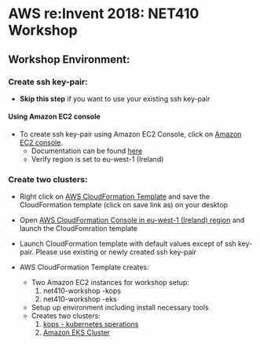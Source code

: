 # AWS re:Invent 2018: NET410 Workshop

## Workshop Environment:

### Create ssh key-pair:

- **Skip this step** if you want to use your existing ssh key-pair

#### Using Amazon EC2 console

- To create ssh key-pair using Amazon EC2 Console, click on [Amazon EC2 console](https://eu-west-1.console.aws.amazon.com/ec2/).
  - Documentation can be found [here](https://docs.aws.amazon.com/AWSEC2/latest/UserGuide/ec2-key-pairs.html#having-ec2-create-your-key-pair)
  - Verify region is set to eu-west-1 (Ireland)

### Create two clusters:

- Right click on [AWS CloudFormation Template](https://s3-eu-west-1.amazonaws.com/net410-workshop-eu-west-1/net410-workshop-setup.json) and save the CloudFormation template (click on save link as) on your desktop
- Open [AWS CloudFormation Console in eu-west-1 (Ireland) region](https://eu-west-1.console.aws.amazon.com/cloudformation/) and launch the CloudFomration template
- Launch CloudFormation template with default values except of ssh key-pair. Please use existing or newly created ssh key-pair

- AWS CloudFormation Template creates:
  - Two Amazon EC2 instances for workshop setup:
    1. net410-workshop -kops
    2. net410-workshop -eks
  - Setup up environment including install necessary tools
  - Creates two clusters:
    1. [kops - kubernetes sperations](https://github.com/kubernetes/kops/blob/master/README.md)
    2. [Amazon EKS Cluster](https://aws.amazon.com/eks/)
